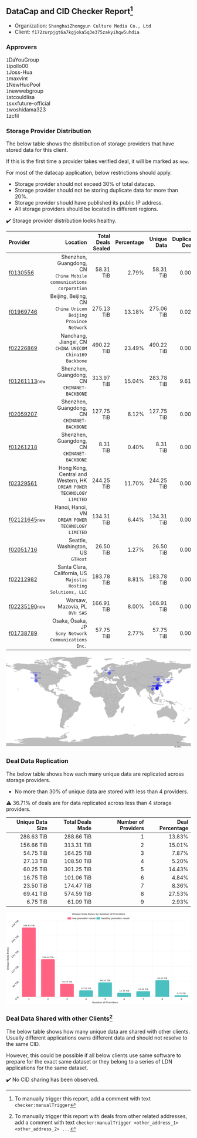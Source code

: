 ## DataCap and CID Checker Report[^1]
 - Organization: `ShanghaiZhongyun Culture Media Co., Ltd`
 - Client: `f172zurpjgt6a7kgjoka5q3e375zakyihqw5uhdia`
### Approvers
`1`DaYouGroup<br/>`1`ipollo00<br/>`1`Joss-Hua<br/>`1`maxvint<br/>`1`NewHuoPool<br/>`1`newwebgroup<br/>`1`stcouldlisa<br/>`1`sxxfuture-official<br/>`1`woshidama323<br/>`1`zcfil


### Storage Provider Distribution
The below table shows the distribution of storage providers that have stored data for this client.

If this is the first time a provider takes verified deal, it will be marked as `new`.

For most of the datacap application, below restrictions should apply.
 - Storage provider should not exceed 30% of total datacap.
 - Storage provider should not be storing duplicate data for more than 20%.
 - Storage provider should have published its public IP address.
 - All storage providers should be located in different regions.

✔️ Storage provider distribution looks healthy.

| Provider                                                    |                                                                Location | Total Deals Sealed | Percentage | Unique Data | Duplicate Deals |
| :---------------------------------------------------------- | ----------------------------------------------------------------------: | -----------------: | ---------: | ----------: | --------------: |
| [f0130556](https://filfox.info/en/address/f0130556)         |   Shenzhen, Guangdong, CN<br/>`China Mobile communications corporation` |          58.31 TiB |      2.79% |   58.31 TiB |           0.00% |
| [f01969746](https://filfox.info/en/address/f01969746)       |        Beijing, Beijing, CN<br/>`China Unicom Beijing Province Network` |         275.13 TiB |     13.18% |  275.06 TiB |           0.02% |
| [f02226869](https://filfox.info/en/address/f02226869)       |              Nanchang, Jiangxi, CN<br/>`CHINA UNICOM China169 Backbone` |         490.22 TiB |     23.49% |  490.22 TiB |           0.00% |
| [f01261113](https://filfox.info/en/address/f01261113)`new`  |                         Shenzhen, Guangdong, CN<br/>`CHINANET-BACKBONE` |         313.97 TiB |     15.04% |  283.78 TiB |           9.61% |
| [f02059207](https://filfox.info/en/address/f02059207)       |                         Shenzhen, Guangdong, CN<br/>`CHINANET-BACKBONE` |         127.75 TiB |      6.12% |  127.75 TiB |           0.00% |
| [f01261218](https://filfox.info/en/address/f01261218)       |                         Shenzhen, Guangdong, CN<br/>`CHINANET-BACKBONE` |           8.31 TiB |      0.40% |    8.31 TiB |           0.00% |
| [f02329561](https://filfox.info/en/address/f02329561)       | Hong Kong, Central and Western, HK<br/>`DREAM POWER TECHNOLOGY LIMITED` |         244.25 TiB |     11.70% |  244.25 TiB |           0.00% |
| [f02121645](https://filfox.info/en/address/f02121645)`new`  |                   Hanoi, Hanoi, VN<br/>`DREAM POWER TECHNOLOGY LIMITED` |         134.31 TiB |      6.44% |  134.31 TiB |           0.00% |
| [f02051716](https://filfox.info/en/address/f02051716)       |                                    Seattle, Washington, US<br/>`GTHost` |          26.50 TiB |      1.27% |   26.50 TiB |           0.00% |
| [f02212982](https://filfox.info/en/address/f02212982)       |       Santa Clara, California, US<br/>`Majestic Hosting Solutions, LLC` |         183.78 TiB |      8.81% |  183.78 TiB |           0.00% |
| [f02235190](https://filfox.info/en/address/f02235190)`new`  |                                       Warsaw, Mazovia, PL<br/>`OVH SAS` |         166.91 TiB |      8.00% |  166.91 TiB |           0.00% |
| [f01738789](https://filfox.info/en/address/f01738789)       |                 Osaka, Ōsaka, JP<br/>`Sony Network Communications Inc.` |          57.75 TiB |      2.77% |   57.75 TiB |           0.00% |

<img src="https://raw.githubusercontent.com/data-preservation-programs/filplus-checker-assets/main/filecoin-project/filecoin-plus-large-datasets/issues/1476/1697791663090.png"/>

### Deal Data Replication
The below table shows how each many unique data are replicated across storage providers.

- No more than 30% of unique data are stored with less than 4 providers.

⚠️ 36.71% of deals are for data replicated across less than 4 storage providers.

| Unique Data Size | Total Deals Made | Number of Providers | Deal Percentage |
| ---------------: | ---------------: | ------------------: | --------------: |
|       288.63 TiB |       288.66 TiB |                   1 |          13.83% |
|       156.66 TiB |       313.31 TiB |                   2 |          15.01% |
|        54.75 TiB |       164.25 TiB |                   3 |           7.87% |
|        27.13 TiB |       108.50 TiB |                   4 |           5.20% |
|        60.25 TiB |       301.25 TiB |                   5 |          14.43% |
|        16.75 TiB |       101.06 TiB |                   6 |           4.84% |
|        23.50 TiB |       174.47 TiB |                   7 |           8.36% |
|        69.41 TiB |       574.59 TiB |                   8 |          27.53% |
|         6.75 TiB |        61.09 TiB |                   9 |           2.93% |

<img src="https://raw.githubusercontent.com/data-preservation-programs/filplus-checker-assets/main/filecoin-project/filecoin-plus-large-datasets/issues/1476/1697791663781.png"/>

### Deal Data Shared with other Clients[^3]
The below table shows how many unique data are shared with other clients.
Usually different applications owns different data and should not resolve to the same CID.

However, this could be possible if all below clients use same software to prepare for the exact same dataset or they belong to a series of LDN applications for the same dataset.

✔️ No CID sharing has been observed.

[^1]: To manually trigger this report, add a comment with text `checker:manualTrigger`

[^2]: Deals from those addresses are combined into this report as they are specified with `checker:manualTrigger`

[^3]: To manually trigger this report with deals from other related addresses, add a comment with text `checker:manualTrigger <other_address_1> <other_address_2> ...`

